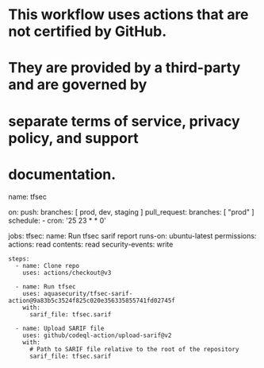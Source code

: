 # This workflow uses actions that are not certified by GitHub.
# They are provided by a third-party and are governed by
# separate terms of service, privacy policy, and support
# documentation.

name: tfsec

on:
  push:
    branches: [ prod, dev, staging ]
  pull_request:
    branches: [ "prod" ]
  schedule:
    - cron: '25 23 * * 0'

jobs:
  tfsec:
    name: Run tfsec sarif report
    runs-on: ubuntu-latest
    permissions:
      actions: read
      contents: read
      security-events: write

    steps:
      - name: Clone repo
        uses: actions/checkout@v3

      - name: Run tfsec
        uses: aquasecurity/tfsec-sarif-action@9a83b5c3524f825c020e356335855741fd02745f
        with:
          sarif_file: tfsec.sarif

      - name: Upload SARIF file
        uses: github/codeql-action/upload-sarif@v2
        with:
          # Path to SARIF file relative to the root of the repository
          sarif_file: tfsec.sarif
